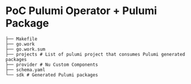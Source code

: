 # PoC Pulumi Operator + Pulumi Package

```
├── Makefile
├── go.work
├── go.work.sum
├── projects # List of pulumi project that consumes Pulumi generated packages
├── provider # Nu Custom Components
├── schema.yaml
└── sdk # Generated Pulumi packages
```
